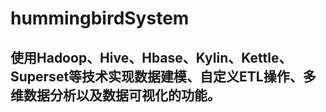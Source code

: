 # hummingbirdSystem
## 使用Hadoop、Hive、Hbase、Kylin、Kettle、Superset等技术实现数据建模、自定义ETL操作、多维数据分析以及数据可视化的功能。
